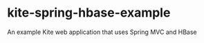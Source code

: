 kite-spring-hbase-example
=========================

An example Kite web application that uses Spring MVC and HBase

